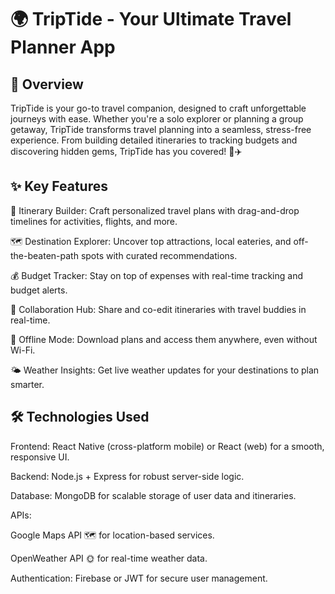 # 🌍 TripTide - Your Ultimate Travel Planner App



## 🚀 Overview

TripTide is your go-to travel companion, designed to craft unforgettable journeys with ease. Whether you're a solo explorer or planning a group getaway, TripTide transforms travel planning into a seamless, stress-free experience. From building detailed itineraries to tracking budgets and discovering hidden gems, TripTide has you covered! 🌴✈️



## ✨ Key Features





📅 Itinerary Builder: Craft personalized travel plans with drag-and-drop timelines for activities, flights, and more.



🗺️ Destination Explorer: Uncover top attractions, local eateries, and off-the-beaten-path spots with curated recommendations.



💰 Budget Tracker: Stay on top of expenses with real-time tracking and budget alerts.



🤝 Collaboration Hub: Share and co-edit itineraries with travel buddies in real-time.



📴 Offline Mode: Download plans and access them anywhere, even without Wi-Fi.



🌤️ Weather Insights: Get live weather updates for your destinations to plan smarter.



## 🛠️ Technologies Used





Frontend: React Native (cross-platform mobile) or React (web) for a smooth, responsive UI.



Backend: Node.js + Express for robust server-side logic.



Database: MongoDB for scalable storage of user data and itineraries.



APIs:





Google Maps API 🗺️ for location-based services.



OpenWeather API 🌞 for real-time weather data.



Authentication: Firebase or JWT for secure user management.

